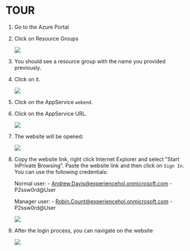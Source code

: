 <page title="TOUR"/>

TOUR
====

1. Go to the Azure Portal 
2. Click on Resource Groups

    ![](img/tour.1.png)

3. You should see a resource group with the name you provided previously.  
4. Click on it.  

    ![](img/tour.2.png)

5. Click on the AppService `webend`.  
6. Click on the AppService URL. 

    ![](img/tour.3.png)

7. The website will be opened:

    ![](img/tour.4.png)

8. Copy the website link, right click Internet Explorer and select "Start InPrivate Browsing". Paste the website link and then click on `Sign In`. You can use the following credentials:

    Normal user:
        - Andrew.Davis@experiencehol.onmicrosoft.com
        - P2ssw0rd@User
    
    Manager  user:
        - Robin.Count@experiencehol.onmicrosoft.com
        - P2ssw0rd@User

     ![](img/tour.5.png)

9. After the login process, you can navigate on the website 

     ![](img/tour.6.png)

